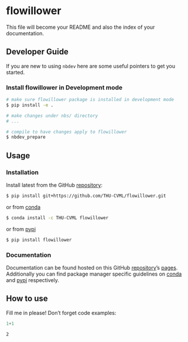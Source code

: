 # flowillower


<!-- WARNING: THIS FILE WAS AUTOGENERATED! DO NOT EDIT! -->

This file will become your README and also the index of your
documentation.

## Developer Guide

If you are new to using `nbdev` here are some useful pointers to get you
started.

### Install flowillower in Development mode

``` sh
# make sure flowillower package is installed in development mode
$ pip install -e .

# make changes under nbs/ directory
# ...

# compile to have changes apply to flowillower
$ nbdev_prepare
```

## Usage

### Installation

Install latest from the GitHub
[repository](https://github.com/THU-CVML/flowillower):

``` sh
$ pip install git+https://github.com/THU-CVML/flowillower.git
```

or from [conda](https://anaconda.org/THU-CVML/flowillower)

``` sh
$ conda install -c THU-CVML flowillower
```

or from [pypi](https://pypi.org/project/flowillower/)

``` sh
$ pip install flowillower
```

### Documentation

Documentation can be found hosted on this GitHub
[repository](https://github.com/THU-CVML/flowillower)’s
[pages](https://THU-CVML.github.io/flowillower/). Additionally you can
find package manager specific guidelines on
[conda](https://anaconda.org/THU-CVML/flowillower) and
[pypi](https://pypi.org/project/flowillower/) respectively.

## How to use

Fill me in please! Don’t forget code examples:

``` python
1+1
```

    2
